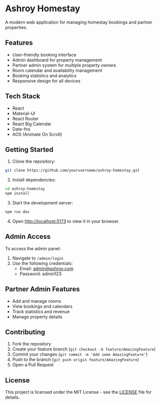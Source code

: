 # Ashroy Homestay

A modern web application for managing homestay bookings and partner properties.

## Features

- User-friendly booking interface
- Admin dashboard for property management
- Partner admin system for multiple property owners
- Room calendar and availability management
- Booking statistics and analytics
- Responsive design for all devices

## Tech Stack

- React
- Material-UI
- React Router
- React Big Calendar
- Date-fns
- AOS (Animate On Scroll)

## Getting Started

1. Clone the repository:
```bash
git clone https://github.com/yourusername/ashroy-homestay.git
```

2. Install dependencies:
```bash
cd ashroy-homestay
npm install
```

3. Start the development server:
```bash
npm run dev
```

4. Open [http://localhost:5173](http://localhost:5173) to view it in your browser.

## Admin Access

To access the admin panel:
1. Navigate to `/admin/login`
2. Use the following credentials:
   - Email: admin@ashroy.com
   - Password: admin123

## Partner Admin Features

- Add and manage rooms
- View bookings and calendars
- Track statistics and revenue
- Manage property details

## Contributing

1. Fork the repository
2. Create your feature branch (`git checkout -b feature/AmazingFeature`)
3. Commit your changes (`git commit -m 'Add some AmazingFeature'`)
4. Push to the branch (`git push origin feature/AmazingFeature`)
5. Open a Pull Request

## License

This project is licensed under the MIT License - see the [LICENSE](LICENSE) file for details. 